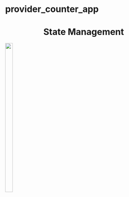 # provider_counter_app

<h1 align="center">State Management</h1>

<p>
 

  <img src="https://github.com/user-attachments/assets/e725fafe-caa5-45e2-99d7-c38d463dadd0" width="22%" Height="35%">
</p>
